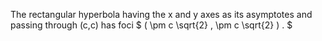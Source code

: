 The rectangular hyperbola having the x and y axes as its asymptotes and
passing through (c,c) has foci $ ( \pm c \sqrt{2} , \pm c \sqrt{2} ) . $
